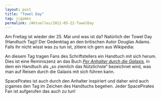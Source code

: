 ```yaml
---
layout: post
title: "Towel Day"
tag: jcgames
permalink: /Aktuelles/2012-05-22-TowelDay
---
```


<div>
Am Freitag ist wieder der 25. Mai und was ist da? Natürlich der Towel Day (Handtuch Tag)! Der Gedenktag an den britischen Autor Douglas Adams. Falls ihr nicht wisst was zu tun ist, zitiere ich gern aus Wikipedia:

An diesem Tag tragen Fans des Schriftstellers ein Handtuch mit sich herum. Dies ist eine Reminiszenz an das Buch *[Per Anhalter durch die Galaxis](http://de.wikipedia.org/wiki/Per_Anhalter_durch_die_Galaxis),* in dem ein Handtuch als &bdquo;so ziemlich das Nützlichste&ldquo; bezeichnet wird, was man auf Reisen durch die Galaxis mit sich führen kann.

SpacePirates ist auch durch den Anhalter inspiriert und daher wird auch jcgames den Tag im Zeichen des Handtuchs begehen. Jeder SpacePirates Fan ist aufgerufen das auch zu tun!

</div>

